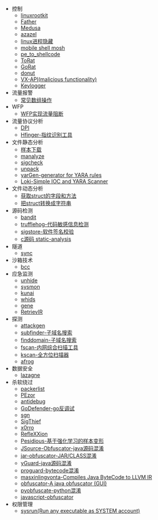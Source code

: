 - 控制
  - [linuxrootkit](zh-cn/linuxrootkit)
  - [Father](zh-cn/father)
  - [Medusa](zh-cn/medusa)
  - [azazel](zh-cn/azazel)
  - [linux进程隐藏](zh-cn/linuxprocesshide)
  - [mobile shell mosh](zh-cn/mosh)
  - [pe_to_shellcode](zh-cn/pe_to_shellcode)
  - [ToRat](zh-cn/torat)
  - [GoRat](zh-cn/gorat)
  - [donut](zh-cn/donut)
  - [VX-API(malicious functionality)](zh-cn/VX-API)
  - [Keylogger](zh-cn/Keylogger)
- 流量报警
  - [常见数组操作](zh-cn/array)
- WFP
  - [WFP实现流量阻断](zh-cn/wfp_block)
- 流量协议分析
  - [DPI](zh-cn/dpi)
  - [Hfinger-指纹识别工具](zh-cn/Hfinger)
- 文件静态分析
  - [样本下载](zh-cn/samples)
  - [manalyze](zh-cn/manalyze)
  - [sigcheck](zh-cn/sigcheck)
  - [unpack](zh-cn/unpack)
  - [yarGen-generator for YARA rules](zh-cn/yarGen)
  - [Loki-Simple IOC and YARA Scanner](zh-cn/Loki)
- 文件动态分析
  - [获取struct的字段和方法](zh-cn/refect_fileds)
  - [把struct转换成字符串](zh-cn/struct_string)
- 源码检测
  - [bandit](zh-cn/bandit)
  - [trufflehog-代码敏感信息检测](zh-cn/trufflehog)
  - [sigstore-软件签名校验](zh-cn/sigstore)
  - [c源码 static-analysis](zh-cn/static-analysis)
- 隧道
  - [sync](zh-cn/sync)
- 沙箱技术
  - [bcc](zh-cn/bcc)
- 应急监测
  - [unhide](zh-cn/unhide)
  - [sysmon](zh-cn/sysmon)
  - [kunai](zh-cn/kunai)
  - [whids](zh-cn/whids)
  - [gene](zh-cn/gene)
  - [RetrievIR](zh-cn/RetrievIR)
- 探测
  - [attackgen](zh-cn/attackgen)
  - [subfinder-子域名搜索](zh-cn/subfinder)
  - [finddomain-子域名搜索](zh-cn/finddomain)
  - [fscan-内网综合扫描工具](zh-cn/fscan)
  - [kscan-全方位扫描器](zh-cn/kscan)
  - [afrog](zh-cn/afrog)
- 数据安全
  - [lazagne](zh-cn/lazagne)
- 杀软绕过
  - [packerlist](zh-cn/packerlist)
  - [PEzor](zh-cn/pezor)
  - [antidebug](zh-cn/antidebug)
  - [GoDefender-go反调试](zh-cn/GoDefender)
  - [sgn](zh-cn/sgn)
  - [SigThief](zh-cn/sigthief)
  - [x0rro](zh-cn/x0rro)
  - [RefleXXion](zh-cn/RefleXXion)
  - [Pesidious-基于强化学习的样本变形](zh-cn/Pesidious)
  - [JSource-Obfuscator-java源码混淆](zh-cn/JSource-Obfuscator)
  - [jar-obfuscator-JAR/CLASS混淆](zh-cn/jar-obfuscator)
  - [yGuard-java源码混淆](zh-cn/https://github.com/yWorks/yGuard)
  - [proguard-bytecode混淆](zh-cn/proguard)
  - [masxinlingvonta-Compiles Java ByteCode to LLVM IR](zh-cn/masxinlingvonta)
  - [obfuscator-A java obfuscator (GUI)](zh-cn/obfuscator)
  - [pyobfuscate-python混淆](zh-cn/pyobfuscate)
  - [javascript-obfuscator](zh-cn/javascript-obfuscator)
- 权限管理
  - [sysrun(Run any executable as SYSTEM account)](zh-cn/sysrun)
